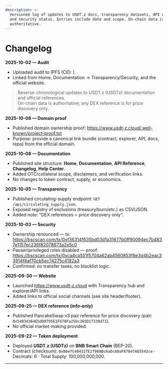```yaml
---
description: >-
  Versioned log of updates to USDT.z docs, transparency datasets, API endpoints,
  and security status. Entries include date and scope. On-chain data is
  authoritative.
---
```


# Changelog

**2025-10-02 — Audit**

* Uploaded audit to IPFS (CID: ).
* Linked from Home, Documentation → Transparency/Security, and the official website.

> Reverse-chronological updates to USDT.z (USDTz) documentation and official references.\
> On-chain data is authoritative; any DEX reference is for price discovery only.

**2025-10-08 — Domain proof**

* Published domain ownership proof: https://www.usdt-z.cloud/.well-known/project-proof.txt
* Purpose: provide a canonical link bundle (contract, explorer, API, docs, repo) from the official domain.

**2025-10-08 — Documentation**

* Published site structure: **Home**, **Documentation**, **API Reference**, **Changelog**, **Help Center**.
* Added OTC/collateral scope, disclaimers, and verification links.
* No changes to token contract, supply, or economics.

**2025-10-05 — Transparency**

* Published circulating-supply endpoint: `GET /api/circulating_supply.json`.
* Exposed registry of exclusions (treasury/burn/etc.) as CSV/JSON.
* Added note: “DEX references = price discovery only”.

**2025-10-03 — Security**

* Ownership renounced — tx: https://bscscan.com/tx/0xf36314f635bd03d1a31677b0ff90094ec7b4837e1157ec236f82078673a2e5c0
* Pauser/privileged roles disabled — proof: https://bscscan.com/tx/0xca4ca551f5704a62ab4560853f8e3d4b2eac33914f8af70cb5ec74275c4182a3
* Confirmed: no transfer taxes, no blacklist logic.

**2025-09-30 — Website**

* Launched https://www.usdt-z.cloud with Transparency hub and explorer/API links.
* Added links to official social channels (see site header/footer).

**2025-09-25 — DEX reference (info-only)**

* Published PancakeSwap v3 pair reference for price discovery (pair: `0x5483d364EbdD0795E1F678Fa25bc365D17339d71`).
* No official market-making provided.

**2025-09-22 — Token deployment**

* Deployed **USDT.z (USDTz)** on **BNB Smart Chain** (BEP-20).
* Contract (checksum): `0x86e7C48432fE2f98ABc6aDcA0aF87847Ab5542ce` · Decimals: 6 · Total Supply: 100,000,000,000.

***
